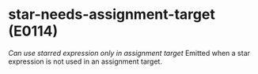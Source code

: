 # star-needs-assignment-target (E0114)

*Can use starred expression only in assignment target* Emitted when a
star expression is not used in an assignment target.
